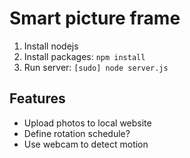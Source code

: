 # Smart picture frame

1. Install nodejs
2. Install packages: `npm install`
3. Run server: `[sudo] node server.js`

## Features

* Upload photos to local website
* Define rotation schedule?
* Use webcam to detect motion
